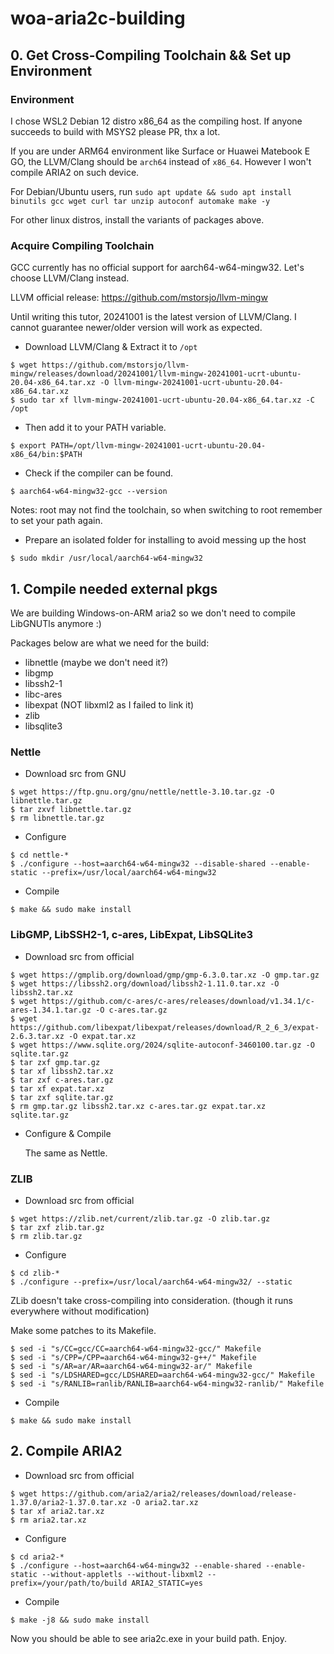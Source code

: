 # woa-aria2c-building

## 0. Get Cross-Compiling Toolchain && Set up Environment ##

### Environment ###

I chose WSL2 Debian 12 distro x86_64 as the compiling host. If anyone succeeds to build with MSYS2 please PR, thx a lot.

If you are under ARM64 environment like Surface or Huawei Matebook E GO, the LLVM/Clang should be ```arch64``` instead of ```x86_64```. However I won't compile ARIA2 on such device.

For Debian/Ubuntu users, run ``` sudo apt update && sudo apt install binutils gcc wget curl tar unzip autoconf automake make -y ```

For other linux distros, install the variants of packages above.

### Acquire Compiling Toolchain ###

GCC currently has no official support for aarch64-w64-mingw32. Let's choose LLVM/Clang instead.

LLVM official release: https://github.com/mstorsjo/llvm-mingw

Until writing this tutor, 20241001 is the latest version of LLVM/Clang. I cannot guarantee newer/older version will work as expected.

* Download LLVM/Clang & Extract it to ``` /opt ```

```
$ wget https://github.com/mstorsjo/llvm-mingw/releases/download/20241001/llvm-mingw-20241001-ucrt-ubuntu-20.04-x86_64.tar.xz -O llvm-mingw-20241001-ucrt-ubuntu-20.04-x86_64.tar.xz
$ sudo tar xf llvm-mingw-20241001-ucrt-ubuntu-20.04-x86_64.tar.xz -C /opt 
```

* Then add it to your PATH variable.

```
$ export PATH=/opt/llvm-mingw-20241001-ucrt-ubuntu-20.04-x86_64/bin:$PATH
```

* Check if the compiler can be found.

```
$ aarch64-w64-mingw32-gcc --version
```

Notes: root may not find the toolchain, so when switching to root remember to set your path again.

* Prepare an isolated folder for installing to avoid messing up the host

```
$ sudo mkdir /usr/local/aarch64-w64-mingw32
```

## 1. Compile needed external pkgs ##

We are building Windows-on-ARM aria2 so we don't need to compile LibGNUTls anymore :)

Packages below are what we need for the build:

* libnettle (maybe we don't need it?)
* libgmp
* libssh2-1
* libc-ares
* libexpat (NOT libxml2 as I failed to link it)
* zlib
* libsqlite3
  
### Nettle ###

* Download src from GNU

```
$ wget https://ftp.gnu.org/gnu/nettle/nettle-3.10.tar.gz -O libnettle.tar.gz
$ tar zxvf libnettle.tar.gz
$ rm libnettle.tar.gz
```

* Configure

```
$ cd nettle-*
$ ./configure --host=aarch64-w64-mingw32 --disable-shared --enable-static --prefix=/usr/local/aarch64-w64-mingw32
```

* Compile

```
$ make && sudo make install
```

###  LibGMP, LibSSH2-1, c-ares, LibExpat, LibSQLite3 ###

* Download src from official

```
$ wget https://gmplib.org/download/gmp/gmp-6.3.0.tar.xz -O gmp.tar.gz
$ wget https://libssh2.org/download/libssh2-1.11.0.tar.xz -O libssh2.tar.xz
$ wget https://github.com/c-ares/c-ares/releases/download/v1.34.1/c-ares-1.34.1.tar.gz -O c-ares.tar.gz
$ wget https://github.com/libexpat/libexpat/releases/download/R_2_6_3/expat-2.6.3.tar.xz -O expat.tar.xz
$ wget https://www.sqlite.org/2024/sqlite-autoconf-3460100.tar.gz -O sqlite.tar.gz
$ tar zxf gmp.tar.gz
$ tar xf libssh2.tar.xz
$ tar zxf c-ares.tar.gz
$ tar xf expat.tar.xz
$ tar zxf sqlite.tar.gz
$ rm gmp.tar.gz libssh2.tar.xz c-ares.tar.gz expat.tar.xz sqlite.tar.gz
```

* Configure & Compile

  The same as Nettle.

### ZLIB ###

* Download src from official

```
$ wget https://zlib.net/current/zlib.tar.gz -O zlib.tar.gz
$ tar zxf zlib.tar.gz
$ rm zlib.tar.gz
```

* Configure

```
$ cd zlib-*
$ ./configure --prefix=/usr/local/aarch64-w64-mingw32/ --static
```

  ZLib doesn't take cross-compiling into consideration. (though it runs everywhere without modification)

  Make some patches to its Makefile.

```
$ sed -i "s/CC=gcc/CC=aarch64-w64-mingw32-gcc/" Makefile
$ sed -i "s/CPP=/CPP=aarch64-w64-mingw32-g++/" Makefile
$ sed -i "s/AR=ar/AR=aarch64-w64-mingw32-ar/" Makefile
$ sed -i "s/LDSHARED=gcc/LDSHARED=aarch64-w64-mingw32-gcc/" Makefile
$ sed -i "s/RANLIB=ranlib/RANLIB=aarch64-w64-mingw32-ranlib/" Makefile
```

* Compile

```
$ make && sudo make install
```

## 2. Compile ARIA2 ##

* Download src from official

```
$ wget https://github.com/aria2/aria2/releases/download/release-1.37.0/aria2-1.37.0.tar.xz -O aria2.tar.xz
$ tar xf aria2.tar.xz
$ rm aria2.tar.xz
```

* Configure

```
$ cd aria2-*
$ ./configure --host=aarch64-w64-mingw32 --enable-shared --enable-static --without-appletls --without-libxml2 --prefix=/your/path/to/build ARIA2_STATIC=yes
```

* Compile

```
$ make -j8 && sudo make install
```

Now you should be able to see aria2c.exe in your build path. Enjoy.
